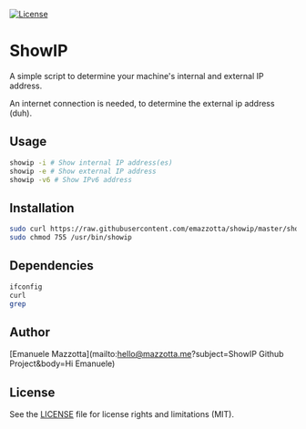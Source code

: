 [![License](http://img.shields.io/:license-mit-blue.svg)](http://doge.mit-license.org)

# ShowIP

A simple script to determine your machine's internal and external IP address.

An internet connection is needed, to determine the external ip address (duh).

## Usage

```sh
showip -i # Show internal IP address(es)
showip -e # Show external IP address
showip -v6 # Show IPv6 address
```

## Installation

```sh
sudo curl https://raw.githubusercontent.com/emazzotta/showip/master/showip > /usr/bin/showip
sudo chmod 755 /usr/bin/showip
```

## Dependencies

```sh
ifconfig
curl
grep
```

## Author

[Emanuele Mazzotta](mailto:hello@mazzotta.me?subject=ShowIP Github Project&body=Hi Emanuele)

## License

See the [LICENSE](LICENSE.md) file for license rights and limitations (MIT).
